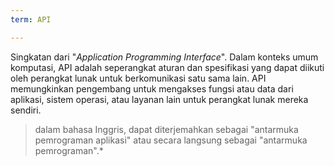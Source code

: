 ```yaml
---
term: API

---
```

Singkatan dari "*Application Programming Interface*". Dalam konteks umum komputasi, API adalah seperangkat aturan dan spesifikasi yang dapat diikuti oleh perangkat lunak untuk berkomunikasi satu sama lain. API memungkinkan pengembang untuk mengakses fungsi atau data dari aplikasi, sistem operasi, atau layanan lain untuk perangkat lunak mereka sendiri.

> dalam bahasa Inggris, dapat diterjemahkan sebagai "antarmuka pemrograman aplikasi" atau secara langsung sebagai "antarmuka pemrograman".*